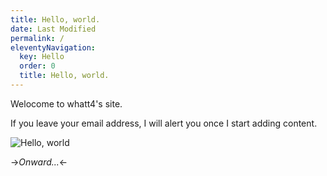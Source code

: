 ```yaml
---
title: Hello, world.
date: Last Modified 
permalink: /
eleventyNavigation:
  key: Hello 
  order: 0
  title: Hello, world.
---
```

Welocome to whatt4's site. 

If you leave your email address, I will alert you once I start adding content.

![Hello, world](/content/images/hello.jpg)

->*Onward...*<-



